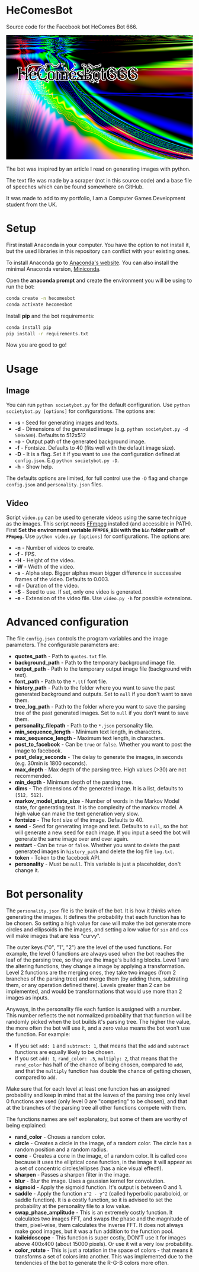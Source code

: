# HeComesBot

Source code for the Facebook bot HeComes Bot 666.

![alt text](./example_image.png "Example of generated image")

The bot was inspired by an article I read on generating images with python. 

The text file was made by a scraper (not in this source code) and a base file of speeches
which can be found somewhere on GitHub.

It was made to add to my portfolio, I am a Computer Games Development student from the UK.

# Setup

First install Anaconda in your computer. You have the option to not install it, but the used libraries in this repository can conflict with your existing ones. 

To install Anaconda go to [Anaconda's website](https://www.anaconda.com/). You can also install the minimal Anaconda version, [Miniconda](https://docs.conda.io/en/latest/miniconda.html).

Open the **anaconda prompt** and create the environment you will be using to run the bot:
```bash
conda create -n hecomesbot
conda activate hecomesbot
```

Install **pip** and the bot requirements:
```bash
conda install pip
pip install -r requirements.txt
```

Now you are good to go!

# Usage

## Image

You can run `python societybot.py` for the default configuration.
Use `python societybot.py [options]` for configurations. The options are:
* **-s** - Seed for generating images and texts.
* **-d** - Dimensions of the generated image (e.g. `python societybot.py -d 500x500`). Defaults to 512x512
* **-o** - Output path of the generated background image.
* **-f** - Fontsize. Defaults to 40 (fits well with the default image size).
* **-D** - It is a flag. Set it if you want to use the configuration defined at `config.json`. E.g `python societybot.py -D`.
* **-h** - Show help.

The defaults options are limited, for full control use the `-D` flag and change `config.json` and `personality.json` files.

## Video

Script `video.py` can be used to generate videos using the same technique as the images. This script needs [FFmpeg](https://www.ffmpeg.org/) installed (and accessible in PATH).
First **Set the environment variable `FFMPEG_BIN` with the `bin` folder path of `FFmpeg`.**
Use `python video.py [options]` for configurations. The options are:
* **-n** - Number of videos to create.
* **-f** - FPS.
* **-H** - Height of the video.
* **-W** - Width of the video.
* **-s** - Alpha step. Bigger alphas mean bigger difference in successive frames of the video. Defaults to 0.003.
* **-d** - Duration of the video.
* **-S** - Seed to use. If set, only one video is generated.
* **-e** - Extension of the video file. Use `video.py -h` for possible extensions.

# Advanced configuration

The file `config.json` controls the program variables and the image parameters. The configurable parameters are:

* **quotes_path** - Path to `quotes.txt` file.
* **background_path** - Path to the temporary background image file.
* **output_path** - Path to the temporary output image file (background with text).
* **font_path** - Path to the `*.ttf` font file.
* **history_path** - Path to the folder where you want to save the past generated background and outputs. Set to `null` if you don't want to save them.
* **tree_log_path** - Path to the folder where you want to save the parsing tree of the past generated images. Set to `null` if you don't want to save them.
* **personality_filepath** - Path to the `*.json` personality file.
* **min_sequence_length** - Minimum text length, in characters.
* **max_sequence_length** - Maximum text length, in characters.
* **post_to_facebook** - Can be `true` or `false`. Whether you want to post the image to facebook.
* **post_delay_seconds** - The delay to generate the images, in seconds (e.g. 30min is 1800 seconds).
* **max_depth** - Max depth of the parsing tree. High values (>30) are not recommended.
* **min_depth** - Minimum depth of the parsing tree.
* **dims** - The dimensions of the generated image. It is a list, defaults to `[512, 512]`.
* **markov_model_state_size** - Number of words in the Markov Model state, for generating text. It is the complexity of the markov model. A high value can make the text generation very slow.
* **fontsize** - The font size of the image. Defaults to 40.
* **seed** - Seed for generating image and text. Defaults to `null`, so the bot will generate a new seed for each image. If you input a seed the bot will generate the same image over and over again.
* **restart** - Can be `true` or `false`. Whether you want to delete the past generated images in `history_path` and delete the log file `log.txt`.
* **token** - Token to the facebook API.
* **personality** - Must be `null`. This variable is just a placeholder, don't change it.

# Bot personality

The `personality.json` file is the brain of the bot. It is how it thinks when generating the images. It defines the probability that each function has to be chosen. So setting a high value for `cone` will make the bot generate more circles and ellipsoids in the images, and setting a low value for `sin` and `cos` will make images that are less "curvy".

The outer keys ("0", "1", "2") are the level of the used functions. For example, the level 0 functions are always used when the bot reaches the leaf of the parsing tree, so they are the image's building blocks. Level 1 are the altering functions, they change a image by applying a transformation. Level 2 functions are the merging ones, they take two images (from 2 branches of the parsing tree) and merge them (by adding them, subtrating them, or any operation defined there). Levels greater than 2 can be implemented, and would be transformations that would use more than 2 images as inputs.

Anyways, in the personality file each funtion is assigned with a number. This number reflects the not normalized probability that that function will be randomly picked when the bot builds it's parsing tree. The higher the value, the more often the bot will use it, and a zero value means the bot won't use the function. For example:

* If you set `add: 1` and `subtract: 1`, that means that the `add` and `subtract` functions are equally likely to be chosen. 
* If you set `add: 1`, `rand_color: .5`, `multiply: 2`, that means that the `rand_color` has half of the chance of being chosen, compared to `add`, and that the `multiply` function has double the chance of getting chosen, compared to `add`.

Make sure that for each level at least one function has an assigned probability and keep in mind that at the leaves of the parsing tree only level 0 functions are used (only level 0 are "competing" to be chosen), and that at the branches of the parsing tree all other functions compete with them.

The functions names are self explanatory, but some of them are worthy of being explained:

* **rand_color** - Choses a random color.
* **circle** - Creates a circle in the image, of a random color. The circle has a random position and a random radius.
* **cone** - Creates a cone in the image, of a random color. It is called `cone` because it uses the elliptical cone function, in the image it will appear as a set of concentric circles/ellipses (has a nice visual effect!).
* **sharpen** - Passes a sharpen filter in the image.
* **blur** - Blur the image. Uses a gaussian kernel for convolution.
* **sigmoid** - Apply the sigmoid function. It's output is between 0 and 1.
* **saddle** - Apply the function `x^2 - y^2` (called hyperbolic paraboloid, or saddle function). It is a costly function, so it is advised to set the probability at the personality file to a low value.
* **swap_phase_amplitude** - This is an extremely costly function. It calculates two images FFT, and swaps the phase and the magnitude of them, pixel-wise, them calculates the inverse FFT. It does not always make good images, but it was a fun addition to the function pool.
* **kaileidoscope** - This function is super costly, DON'T use it for images above 400x400 (about 15000 pixels). Or use it wit a very low probability.
* **color_rotate** - This is just a rotation in the space of colors - that means it transforms a set of colors into another. This was implemented due to the tendencies of the bot to generate the R-G-B colors more often.


